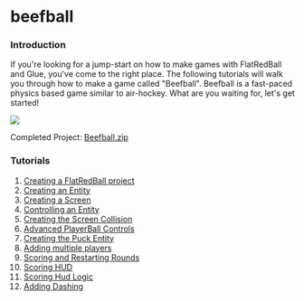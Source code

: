 # beefball

### Introduction

If you're looking for a jump-start on how to make games with FlatRedBall and Glue, you've come to the right place. The following tutorials will walk you through how to make a game called "Beefball". Beefball is a fast-paced physics based game similar to air-hockey. What are you waiting for, let's get started!

[![](../../media/2016-12-img\_585345a4df251.png)](../../documentation/tutorials/beefball.md)

Completed Project: [Beefball.zip](http://files.flatredball.com/content/Tutorials/Beefball.zip)

### Tutorials

1. [Creating a FlatRedBall project](creating-a-glue-project.md)
2. [Creating an Entity](creating-an-entity.md)
3. [Creating a Screen](creating-a-screen.md)
4. [Controlling an Entity](controlling-an-entity.md)
5. [Creating the Screen Collision](creating-the-screen-collision.md)
6. [Advanced PlayerBall Controls](advanced-playerball-controls.md)
7. [Creating the Puck Entity](creating-the-puck-entity.md)
8. [Adding multiple players](adding-multiple-players.md)
9. [Scoring and Restarting Rounds](scoring-and-restarting-rounds.md)
10. [Scoring HUD](scoring-hud.md)
11. [Scoring Hud Logic](scoring-hud-logic.md)
12. [Adding Dashing](adding-dashing.md)
